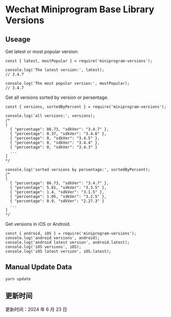 
# Wechat Miniprogram Base Library Versions

## Useage

Get latest or most popular version:

```;
const { latest, mostPopular } = require('miniprogram-versions');

console.log('The latest version:', latest);
// 3.4.7

console.log('The most popular version:', mostPopular);
// 3.4.7

```

Get all versions sorted by version or persentage.

```
const { versions, sortedByPercent } = require('miniprogram-versions');

console.log('all versions:', versions);
/*
[
  { "percentage": 86.73, "sdkVer": "3.4.7" },
  { "percentage": 0.37, "sdkVer": "3.4.6" },
  { "percentage": 0, "sdkVer": "3.4.5" },
  { "percentage": 0, "sdkVer": "3.4.4" },
  { "percentage": 0, "sdkVer": "3.4.3" }
  ...
]
*/

console.log('sorted versions by persentage:', sortedByPercent);
/*
[
  { "percentage": 86.73, "sdkVer": "3.4.7" },
  { "percentage": 5.81, "sdkVer": "3.3.5" },
  { "percentage": 1.4, "sdkVer": "3.1.5" },
  { "percentage": 1.05, "sdkVer": "3.2.5" },
  { "percentage": 0.9, "sdkVer": "2.27.3" }
  ...
]
*/
```

Get versions in iOS or Android.

```
const { android, iOS } = require('miniprogram-versions');
console.log('android versions', android);
console.log('android latest version', android.latest);
console.log('iOS versions', iOS);
console.log('iOS latest version', iOS.latest);
```

## Manual Update Data

```
yarn update
```

## 更新时间

更新时间：2024 年 6 月 23 日
